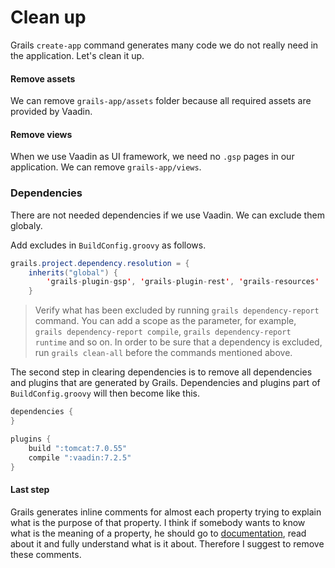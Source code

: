 # Clean up

Grails `create-app` command generates many code we do not really need in the application. Let's clean it up.

#### Remove assets

We can remove `grails-app/assets` folder because all required assets are provided by Vaadin.

#### Remove views

When we use Vaadin as UI framework, we need no `.gsp` pages in our application. We can remove `grails-app/views`.

### Dependencies

There are not needed dependencies if we use Vaadin. We can exclude them globaly.

Add excludes in `BuildConfig.groovy` as follows.

``` java
grails.project.dependency.resolution = {
    inherits("global") {
        'grails-plugin-gsp', 'grails-plugin-rest', 'grails-resources'
    }
```

> Verify what has been excluded by running `grails dependency-report` command. You can add a scope as the parameter, for example, `grails dependency-report compile`, `grails dependency-report runtime` and so on. In order to be sure that a dependency is excluded, run `grails clean-all` before the commands mentioned above.

The second step in clearing dependencies is to remove all dependencies and plugins that are generated by Grails. Dependencies and plugins part of `BuildConfig.groovy` will then become like this.

``` java
dependencies {
}

plugins {
    build ":tomcat:7.0.55"
    compile ":vaadin:7.2.5"
}
```

#### Last step

Grails generates inline comments for almost each property trying to explain what is the purpose of that property. I think if somebody wants to know what is the meaning of a property, he should go to [documentation](http://grails.org/doc/latest/guide/single.html), read about it and fully understand what is it about. Therefore I suggest to remove these comments.
